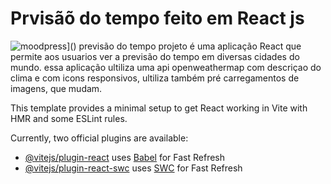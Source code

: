 # Prvisãõ do tempo feito em React js

![moodpress](https://img.shields.io/badge/website-000000?style=for-the-badge&logo=About.me&logoColor=white)]() 
previsão do tempo projeto é uma aplicação React que permite aos usuarios ver a previsão do tempo em diversas cidades do mundo.
essa aplicação ultiliza uma api openweathermap com descriçao do clima e com icons responsivos,
ultiliza também pré carregamentos de imagens, que mudam.


This template provides a minimal setup to get React working in Vite with HMR and some ESLint rules.

Currently, two official plugins are available:

- [@vitejs/plugin-react](https://github.com/vitejs/vite-plugin-react/blob/main/packages/plugin-react/README.md) uses [Babel](https://babeljs.io/) for Fast Refresh
- [@vitejs/plugin-react-swc](https://github.com/vitejs/vite-plugin-react-swc) uses [SWC](https://swc.rs/) for Fast Refresh
